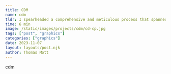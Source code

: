 ```yaml
---
title: CDM
name: cdm
tldr: I spearheaded a comprehensive and meticulous process that spanned over two years.
time: 6 min
image: /static/images/projects/cdm/cd-cp.jpg
tags: ["post", "graphics"]
categories: ["graphics"]
date: 2023-11-07
layout: layouts/post.njk
author: Thomas Mott
---
```


cdm
